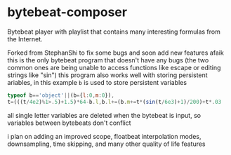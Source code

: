 # bytebeat-composer
Bytebeat player with playlist that contains many interesting formulas from the Internet.

Forked from StephanShi to fix some bugs and soon add new features
afaik this is the only bytebeat program that doesn't have any bugs (the two common ones are being unable to access functions like escape or editing strings like "sin")
this program also works well with storing persistent ariables, in this example `b` is used to store persistent variables
```js
typeof b=='object'||(b={l:0,m:0}),
t=(((t/4e2)%1>.5)+1.5)*64-b.l,b.l+=(b.m+=t*(sin(t/6e3)+1)/200)+t*.03
```
all single letter variables are deleted when the bytebeat is input, so variables between bytebeats don't conflict

i plan on adding an improved scope, floatbeat interpolation modes, downsampling, time skipping, and many other quality of life features